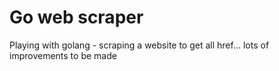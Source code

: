 # Go web scraper

Playing with golang - scraping a website to get all href... lots of improvements to be made
